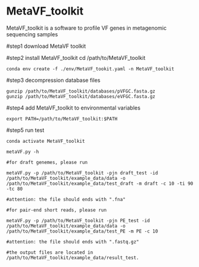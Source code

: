 # MetaVF_toolkit

MetaVF_toolkit is a software to profile VF genes in metagenomic sequencing samples

#step1 download MetaVF toolkit

#step2 install MetaVF_toolkit cd /path/to/MetaVF_toolkit

    conda env create -f ./env/MetaVF_tookit.yaml -n MetaVF_toolkit

#step3 decompression database files

    gunzip /path/to/MetaVF_toolkit/databases/pVFGC.fasta.gz
    gunzip /path/to/MetaVF_toolkit/databases/eVFGC.fasta.gz

#step4 add MetaVF_toolkit to environmental variables

    export PATH=/path/to/MetaVF_toolkit:$PATH

#step5 run test

    conda activate MetaVF_toolkit

    metaVF.py -h

    #for draft genemes, please run 

    metaVF.py -p /path/to/MetaVF_toolkit -pjn draft_test -id /path/to/MetaVF_toolkit/example_data/data -o 
    /path/to/MetaVF_toolkit/example_data/test_draft -m draft -c 10 -ti 90 -tc 80

    #attention: the file should ends with ".fna"

    #for pair-end short reads, please run 

    metaVF.py -p /path/to/MetaVF_toolkit -pjn PE_test -id /path/to/MetaVF_toolkit/example_data/data -o 
    /path/to/MetaVF_toolkit/example_data/test_PE -m PE -c 10

    #attention: the file should ends with ".fastq.gz"

    #the output files are located in /path/to/MetaVF_toolkit/example_data/result_test.
